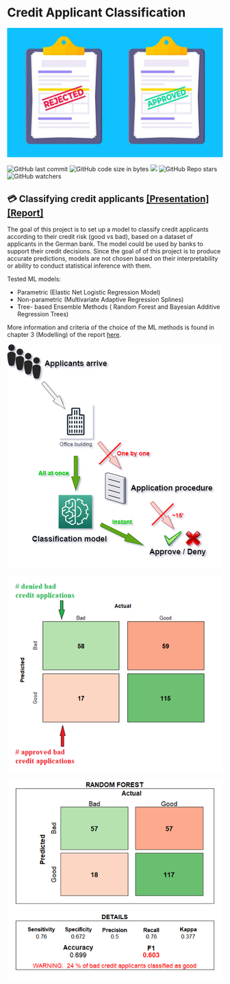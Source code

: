 # Credit Applicant Classification

<p align="center">
<img src="Images/7553752-abgelehntes-und-genehmigtes-kredit-oder-darlehensformular-mit-klemmbrett-und-anspruchsformular-darauf-vektor.jpg" width="1300"/>
</p>

![GitHub last commit](https://img.shields.io/github/last-commit/Statistic-Kevin/Credit-Applicant-Classification)
![GitHub code size in bytes](https://img.shields.io/github/languages/code-size/Statistic-Kevin/Credit-Applicant-Classification)
[![](https://tokei.rs/b1/github/Statistic-Kevin/Credit-Applicant-Classification?category=lines)](https://github.com/Statistic-Kevin/Credit-Applicant-Classification) 
![GitHub Repo stars](https://img.shields.io/github/stars/Statistic-Kevin/Credit-Applicant-Classification?style=social)
![GitHub watchers](https://img.shields.io/github/watchers/Statistic-Kevin/Credit-Applicant-Classification?style=social)

## :credit_card: Classifying credit applicants [[Presentation]](https://github.com/Statistic-Kevin/Credit-Applicant-Classification/Presentation.pdf)[[Report]](https://github.com/Statistic-Kevin/Credit-Applicant-Classification/Report.pdf)

The goal of this project is to set up a model to classify credit applicants according to their credit risk (good vs bad), based on a dataset of applicants in the German bank. 
The model could be used by banks to support their credit decisions. Since the goal of of this project is to produce accurate predictions, models are not chosen based on their interpretability or ability to conduct 
statistical inference with them. 

Tested ML models:
* Parametric (Elastic Net Logistic Regression Model)
* Non-parametric (Multivariate Adaptive Regression Splines)
* Tree- based Ensemble Methods ( Random Forest and Bayesian Additive Regression Trees)

More information and criteria of the choice of the ML methods is found in chapter 3 (Modelling) of the report [here](https://github.com/Statistic-Kevin/Credit-Applicant-Classification/Report.pdf).



![alt text](https://github.com/aritzLizoain/Credit-applicant-classification/blob/main/Images/Flowchart.png)

![alt text](https://github.com/aritzLizoain/Credit-applicant-classification/blob/main/Images/Confusion%20matrix.png)

![alt text](https://github.com/aritzLizoain/Credit-applicant-classification/blob/main/Images/Confusion%20matrix%20-%20random%20forest.png)
